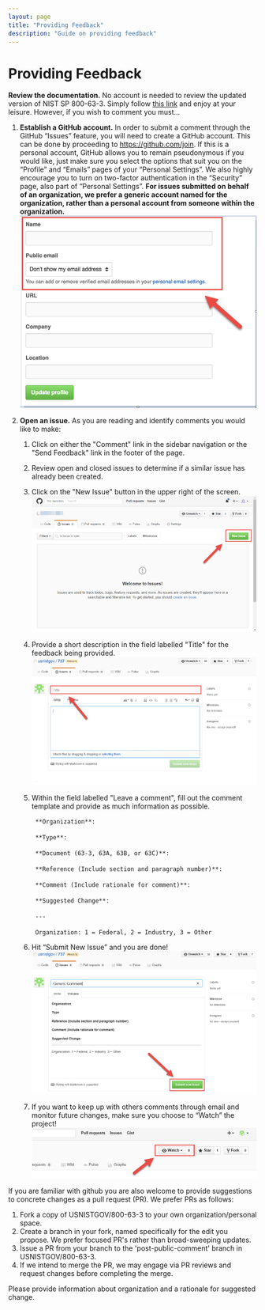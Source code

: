 ```yaml
---
layout: page
title: "Providing Feedback"
description: "Guide on providing feedback"
---
```


# Providing Feedback

**Review the documentation.** No account is needed to review the updated version of NIST SP 800-63-3. Simply follow [this link](https://github.com/usnistgov/800-63-3) and enjoy at your leisure. However, if you wish to comment you must…

1. **Establish a GitHub account.** In order to submit a comment through the GitHub “Issues” feature, you will need to create a GitHub account. This can be done by proceeding to https://github.com/join. If this is a personal account, GitHub allows you to remain pseudonymous if you would like, just make sure you select the options that suit you on the “Profile” and “Emails” pages of your “Personal Settings”.  We also highly encourage you to turn on two-factor authentication in the “Security” page, also part of “Personal Settings”. **For issues submitted on behalf of an organization, we prefer a generic account named for the organization, rather than a personal account from someone within the organization.**
  ![How to create account](assets/create_github_account.png)

2. **Open an issue.** As you are reading and identify comments you would like to make:

    1. Click on either the "Comment" link in the sidebar navigation or the "Send Feedback" link in the footer of the page.
    
    2. Review open and closed issues to determine if a similar issue has already been created.

    2. Click on the "New Issue" button in the upper right of the screen.  
    ![Create issue](assets/create_new_issue.png)

    4. Provide a short description in the field labelled "Title" for the feedback being provided.  
    ![Issue title](assets/issue_title.png)

    5. Within the field labelled "Leave a comment", fill out the comment template and provide as much information as possible.

            **Organization**:

            **Type**:
            
            **Document (63-3, 63A, 63B, or 63C)**:

            **Reference (Include section and paragraph number)**:

            **Comment (Include rationale for comment)**:

            **Suggested Change**:

            ---

            Organization: 1 = Federal, 2 = Industry, 3 = Other

    6. Hit “Submit New Issue” and you are done!  
    ![Submit issue](assets/submit_new_issue.png)

    7. If you want to keep up with others comments through email and monitor future changes, make sure you choose to “Watch” the project!  
    ![Watch project](assets/watch_project.png)

If you are familiar with github you are also welcome to provide suggestions to concrete changes as a pull request (PR). We prefer PRs as follows:

1. Fork a copy of USNISTGOV/800-63-3 to your own organization/personal space.
2. Create a branch in your fork, named specifically for the edit you propose.  We prefer focused PR's rather than broad-sweeping updates.
3. Issue a PR from your branch to the 'post-public-comment' branch in USNISTGOV/800-63-3.
4. If we intend to merge the PR, we may engage via PR reviews and request changes before completing the merge.

Please provide information about organization and a rationale for suggested change.
